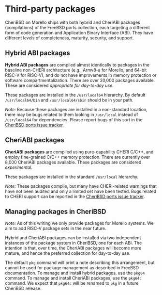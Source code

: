 # Third-party packages

CheriBSD on Morello ships with both hybrid and CheriABI packages
(compilations) of the FreeBSD ports collection, each targeting a different
form of code generation and Application Binary Interface (ABI).
They have different levels of completeness, maturity, security, and support.

## Hybrid ABI packages

**Hybrid ABI packages** are compiled almost identically to packages in the
baseline non-CHERI architecture (e.g., Armv8-a for Morello, and 64-bit
RISC-V for RISC-V), and do not have improvements in memory protection or
software compartmentalization.
There are over 20,000 packages available.
These are considered *appropriate for day-to-day use*.

These packages are installed in the `/usr/local64` hierarchy. By default
`/usr/local64/bin` and `/usr/local64/sbin` should be in your path.

*Note:* Because these packages are installed in a non-standard location,
there may be bugs related to them looking in `/usr/local` instead of
`/usr/local64` for dependencies. Please report bugs of this sort in
the [CheriBSD ports issue tracker](https://github.com/CTSRD-CHERI/cheribsd-ports/issues).

## CheriABI packages

**CheriABI packages** are compiled using pure-capability CHERI C/C++, and
employ fine-grained C/C++ memory protection.
There are currently over 8,000 CheriABI packages available.
These packages are considered *experimental*.

These packages are installed in the standard `/usr/local` hierarchy.

*Note:* These packages compile, but many have CHERI-related warnings that
have not been audited and only a limited set have been tested.  Bugs
related to CHERI support can be reported in the
[CheriBSD ports issue tracker](https://github.com/CTSRD-CHERI/cheribsd-ports/issues).

## Managing packages in CheriBSD

*Note:* As of this writing we only provide packages for Morello systems.
We aim to add RISC-V package sets in the near future.

Hybrid and CheriABI packages can be installed via two independent instances of
the package system in CheriBSD, one for each ABI.
The intention is that, over time, the CheriABI packages will become more
mature, and hence the preferred collection for day-to-day use.

The default `pkg` command will print a note describing this arrangement, but
cannot be used for package management as described in FreeBSD documentation.
To manage and install hybrid packages, use the `pkg64` command.
To manage and install CheriABI packages, use the `pkg64c` command.
We expect that `pkg64c` will be renamed to `pkg` in a future CheriBSD release.
